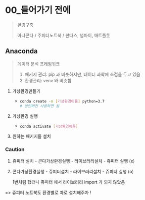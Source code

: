 # 00_들어가기 전에

> 환경구축
>
> 아나콘다 / 주피터노트북 / 판다스, 넘파이, 매트플롯



## Anaconda

> 데이터 분석 프레임워크
>
> 1. 패키지 관리: pip 과 비슷하지만, 데이터 과학에 초점을 두고 있음
> 2. 환경관리: venv 와 비슷함

1. 가상환경만들기

   - ```bash
     conda create -n [가상환경이름] python=3.7
     # 본인버전 사용하면 됨
     ```

2. 가상환경 실행

   - ```bash
     conda activate [가상환경이름]
     ```

3. 원하는 패키지들 설치

### Caution

1. 쥬피터 설치 - 콘다가상환경실행 - 라이브러리설치 - 쥬피터 실행 (x)

2. 콘다가상환경실행 - 쥬피터설치 - 라이브러리설치 - 쥬피터 실행 (o)

   1번처럼 했더니 쥬피터 에서 라이브러리 import 가 되지 않았음

=> 쥬피터 노트북도 환경별로 따로 설치해주자 !



